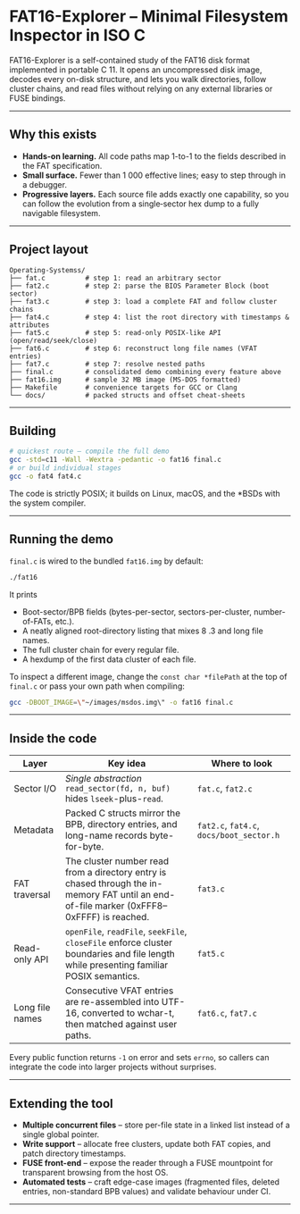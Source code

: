 # FAT16-Explorer – Minimal Filesystem Inspector in ISO C

FAT16-Explorer is a self-contained study of the FAT16 disk format implemented in portable C 11.
It opens an uncompressed disk image, decodes every on-disk structure, and lets you walk directories, follow cluster chains, and read files without relying on any external libraries or FUSE bindings.

---

## Why this exists

* **Hands-on learning.** All code paths map 1-to-1 to the fields described in the FAT specification.
* **Small surface.** Fewer than 1 000 effective lines; easy to step through in a debugger.
* **Progressive layers.** Each source file adds exactly one capability, so you can follow the evolution from a single‐sector hex dump to a fully navigable filesystem.

---

## Project layout

```
Operating-Systemss/
├── fat.c          # step 1: read an arbitrary sector
├── fat2.c         # step 2: parse the BIOS Parameter Block (boot sector)
├── fat3.c         # step 3: load a complete FAT and follow cluster chains
├── fat4.c         # step 4: list the root directory with timestamps & attributes
├── fat5.c         # step 5: read-only POSIX-like API (open/read/seek/close)
├── fat6.c         # step 6: reconstruct long file names (VFAT entries)
├── fat7.c         # step 7: resolve nested paths
├── final.c        # consolidated demo combining every feature above
├── fat16.img      # sample 32 MB image (MS-DOS formatted)
├── Makefile       # convenience targets for GCC or Clang
└── docs/          # packed structs and offset cheat-sheets
```

---

## Building

```bash
# quickest route – compile the full demo
gcc -std=c11 -Wall -Wextra -pedantic -o fat16 final.c
# or build individual stages
gcc -o fat4 fat4.c
```

The code is strictly POSIX; it builds on Linux, macOS, and the \*BSDs with the system compiler.

---

## Running the demo

`final.c` is wired to the bundled `fat16.img` by default:

```bash
./fat16
```

It prints

* Boot-sector/BPB fields (bytes-per-sector, sectors-per-cluster, number-of-FATs, etc.).
* A neatly aligned root-directory listing that mixes 8 .3 and long file names.
* The full cluster chain for every regular file.
* A hexdump of the first data cluster of each file.

To inspect a different image, change the `const char *filePath` at the top of `final.c` or pass your own path when compiling:

```bash
gcc -DBOOT_IMAGE=\"~/images/msdos.img\" -o fat16 final.c
```

---

## Inside the code

| Layer           | Key idea                                                                                                                                   | Where to look                            |
| --------------- | ------------------------------------------------------------------------------------------------------------------------------------------ | ---------------------------------------- |
| Sector I/O      | *Single abstraction* `read_sector(fd, n, buf)` hides `lseek`-plus-`read`.                                                                  | `fat.c`, `fat2.c`                        |
| Metadata        | Packed C structs mirror the BPB, directory entries, and long-name records byte-for-byte.                                                   | `fat2.c`, `fat4.c`, `docs/boot_sector.h` |
| FAT traversal   | The cluster number read from a directory entry is chased through the in-memory FAT until an end-of-file marker (0xFFF8–0xFFFF) is reached. | `fat3.c`                                 |
| Read-only API   | `openFile`, `readFile`, `seekFile`, `closeFile` enforce cluster boundaries and file length while presenting familiar POSIX semantics.      | `fat5.c`                                 |
| Long file names | Consecutive VFAT entries are re-assembled into UTF-16, converted to wchar-t, then matched against user paths.                              | `fat6.c`, `fat7.c`                       |

Every public function returns `-1` on error and sets `errno`, so callers can integrate the code into larger projects without surprises.

---

## Extending the tool

* **Multiple concurrent files** – store per-file state in a linked list instead of a single global pointer.
* **Write support** – allocate free clusters, update both FAT copies, and patch directory timestamps.
* **FUSE front-end** – expose the reader through a FUSE mountpoint for transparent browsing from the host OS.
* **Automated tests** – craft edge-case images (fragmented files, deleted entries, non-standard BPB values) and validate behaviour under CI.

---
